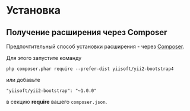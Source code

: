 Установка
=========

## Получение расширения через Composer

Предпочтительный способ установки расширения - через [Composer](http://getcomposer.org/download/).

Для этого запустите команду

```
php composer.phar require --prefer-dist yiisoft/yii2-bootstrap4
```

или добавьте

```
"yiisoft/yii2-bootstrap": "~1.0.0"
```

в секцию **require** вашего `composer.json`.
